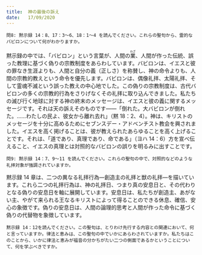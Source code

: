 ```yaml
---
title:  神の最後の訴え
date:   17/09/2020
---
```


`問8: 黙示録 14：8、17：3～6、18：1～4 を読んでください。これらの聖句から、霊的なバビロンについて何がわかりますか。`

黙示録の中では、「バビロン」という言葉が、人間の<ruby>業<rt>わざ</rt></ruby>、人間が作った伝統、誤った教理に基づく偽りの宗教制度をあらわしています。バビロンは、イエスと彼の罪なき生涯よりも、人間と自分の義（正しさ）を称賛し、神の命令よりも、人間の宗教的教えという命令を優先します。バビロンは、偶像礼拝、太陽礼拝、そして霊魂不滅という誤った教えの中心地でした。この偽りの宗教制度は、古代バビロンの多くの宗教的行為をさりげなくその礼拝に取り込んできました。私たちの滅び行く地球に対する神の終末のメッセージは、イエスと彼の義に関するメッセージです。それは天の訴えそのものです――「倒れた。大バビロンが倒れた。……わたしの民よ、彼女から離れ去れ」（黙 18：2、4）。神は、キリストのメッセージを十分に高めるためにセブンスデー・アドベンチスト教会を興されました。イエスを高く掲げることは、彼が教えられたあらゆることを高く上げることです。それは、「道であり、真理であり、命である」（ヨハ 14：6）方を宣べ伝えること、イエスの真理とは対照的なバビロンの誤りを明るみに出すことです。

`問9: 黙示録 14：7、9～11 を読んでください。これらの聖句の中で、対照的などのような礼拝対象が強調されていますか。`

黙示録 14 章は、二つの異なる礼拝行為―創造主の礼拝と獣の礼拝―を描いています。これら二つの礼拝行為は、神の礼拝日、つまり真の安息日と、その代わりとなる偽りの安息日を軸に展開しています。安息日は、私たちが創造主、あがない主、やがて来られる王なるキリストによって得ることのできる休息、確信、安心の象徴です。偽りの安息日は、人間の論理的思考と人間が作った命令に基づく偽りの代替物を象徴しています。

`黙示録 14：12を読んでください。この聖句は、とりわけ先行する内容との関連において、何と言っていますか。律法と恵みは、この聖句の中でいかにあらわされていますか。私たちはこのことから、いかに律法と恵みが福音の分かちがたい二つの側面であるかということについて、何を学ぶべきですか。`